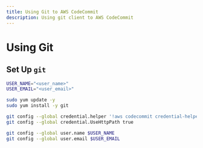 ```yaml
---
title: Using Git to AWS CodeCommit
description: Using git client to AWS CodeCommit
---
```


# Using Git

## Set Up `git`

``` bash hl_lines="1 2"
USER_NAME="<user_name>"
USER_EMAIL="<user_email>"

sudo yum update -y
sudo yum install -y git

git config --global credential.helper '!aws codecommit credential-helper $@'
git config --global credential.UseHttpPath true

git config --global user.name $USER_NAME
git config --global user.email $USER_EMAIL
```